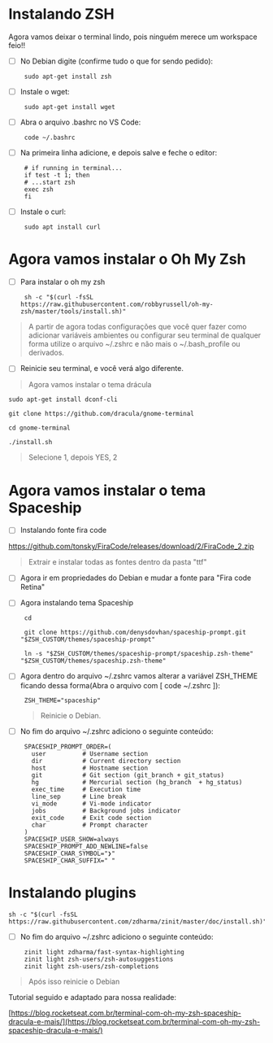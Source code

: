 # Instalando ZSH

Agora vamos deixar o terminal lindo, pois ninguém merece um workspace feio!!

- [ ]  No Debian digite (confirme tudo o que for sendo pedido):

        sudo apt-get install zsh

- [ ]  Instale o wget:

        sudo apt-get install wget

- [ ]  Abra o arquivo .bashrc no VS Code:

        code ~/.bashrc

- [ ]  Na primeira linha adicione, e depois salve e feche o editor:

        # if running in terminal...
        if test -t 1; then
        # ...start zsh
        exec zsh
        fi

- [ ]  Instale o curl:

        sudo apt install curl

# Agora vamos instalar o Oh My Zsh

- [ ]  Para instalar o oh my zsh

        sh -c "$(curl -fsSL https://raw.githubusercontent.com/robbyrussell/oh-my-zsh/master/tools/install.sh)"

> A partir de agora todas configurações que você quer fazer como adicionar variáveis ambientes ou configurar seu terminal de qualquer forma utilize o arquivo ~/.zshrc e não mais o ~/.bash_profile ou derivados.

- [ ]  Reinicie seu terminal, e você verá algo diferente.

> Agora vamos instalar o tema drácula

    sudo apt-get install dconf-cli
    
    git clone https://github.com/dracula/gnome-terminal
    
    cd gnome-terminal
    
    ./install.sh

> Selecione 1,  depois YES, 2

# Agora vamos instalar o tema Spaceship

- [ ]  Instalando fonte fira code

https://github.com/tonsky/FiraCode/releases/download/2/FiraCode_2.zip

> Extrair e instalar todas as fontes dentro da pasta "ttf"

- [ ]  Agora ir em propriedades do Debian e mudar a fonte para "Fira code Retina"
- [ ]  Agora instalando tema Spaceship

        cd
        
        git clone https://github.com/denysdovhan/spaceship-prompt.git "$ZSH_CUSTOM/themes/spaceship-prompt"
        
        ln -s "$ZSH_CUSTOM/themes/spaceship-prompt/spaceship.zsh-theme" "$ZSH_CUSTOM/themes/spaceship.zsh-theme"

- [ ]  Agora dentro do arquivo ~/.zshrc vamos alterar a variável ZSH_THEME ficando dessa forma(Abra o arquivo com [  code ~/.zshrc  ]):

        ZSH_THEME="spaceship"

    > Reinicie o Debian.

- [ ]  No fim do arquivo ~/.zshrc adiciono o seguinte conteúdo:

        SPACESHIP_PROMPT_ORDER=(
          user          # Username section
          dir           # Current directory section
          host          # Hostname section
          git           # Git section (git_branch + git_status)
          hg            # Mercurial section (hg_branch  + hg_status)
          exec_time     # Execution time
          line_sep      # Line break
          vi_mode       # Vi-mode indicator
          jobs          # Background jobs indicator
          exit_code     # Exit code section
          char          # Prompt character
        )
        SPACESHIP_USER_SHOW=always
        SPACESHIP_PROMPT_ADD_NEWLINE=false
        SPACESHIP_CHAR_SYMBOL="❯"
        SPACESHIP_CHAR_SUFFIX=" "

# Instalando plugins

    sh -c "$(curl -fsSL https://raw.githubusercontent.com/zdharma/zinit/master/doc/install.sh)"

- [ ]  No fim do arquivo ~/.zshrc adiciono o seguinte conteúdo:

        zinit light zdharma/fast-syntax-highlighting
        zinit light zsh-users/zsh-autosuggestions
        zinit light zsh-users/zsh-completions

> Após isso reinicie o Debian

Tutorial seguido e adaptado para nossa realidade:

[https://blog.rocketseat.com.br/terminal-com-oh-my-zsh-spaceship-dracula-e-mais/](https://blog.rocketseat.com.br/terminal-com-oh-my-zsh-spaceship-dracula-e-mais/)